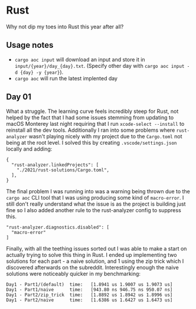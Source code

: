 # Rust

Why not dip my toes into Rust this year after all?

## Usage notes

- `cargo aoc input` will download an input and store it in `input/{year}/day_{day}.txt`. (Specify other day with `cargo aoc input -d {day} -y {year}`).
- `cargo aoc` will run the latest implented day


## Day 01

What a struggle. The learning curve feels incredibly steep for Rust, not helped by the fact that I had some issues stemming from updating to macOS Monterey last night requiring that I run `xcode-select --install` to reinstall all the dev tools.
Additionally I ran into some problems where `rust-analyzer` wasn't playing nicely with my project due to the `Cargo.toml` not being at the root level. I solved this by creating `.vscode/settings.json` locally and adding:

```
{
  "rust-analyzer.linkedProjects": [
    "./2021/rust-solutions/Cargo.toml",
  ],
}
```

The final problem I was running into was a warning being thrown due to the `cargo aoc` CLI tool that I was using producing some kind of `macro-error`. I still don't really understand what the issue is as the project is building just fine so I also added another rule to the rust-analyzer config to suppress this. 

```
"rust-analyzer.diagnostics.disabled": [
  "macro-error"
]
```

Finally, with all the teething issues sorted out I was able to make a start on actually trying to solve this thing in Rust. I ended up implementing two solutions for each part - a naive solution, and 1 using the zip trick which I discovered afterwards on the subreddit. Interestingly enough the naive solutions were noticeably quicker in my benchmarking:

```
Day1 - Part1/(default)  time:   [1.8941 us 1.9007 us 1.9073 us]
Day1 - Part1/naive      time:   [943.80 ns 946.75 ns 950.07 ns]
Day1 - Part2/zip_trick  time:   [1.8892 us 1.8942 us 1.8996 us]
Day1 - Part2/naive      time:   [1.6386 us 1.6427 us 1.6473 us]
```
